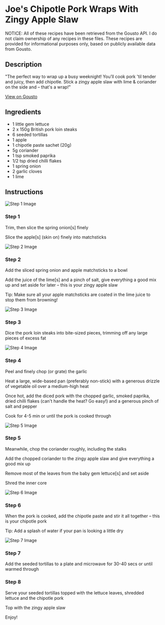 # Joe's Chipotle Pork Wraps With Zingy Apple Slaw

NOTICE: All of these recipes have been retrieved from the Gousto API. I do not claim ownership of any recipes in these files. These recipes are provided for informational purposes only, based on publicly available data from Gousto.

## Description

"The perfect way to wrap up a busy weeknight! You’ll cook pork 'til tender and juicy, then add chipotle. Stick a zingy apple slaw with lime & coriander on the side and – that's a wrap!"

[View on Gousto](https://www.gousto.co.uk/recipes/cookbook/joes-chipotle-pork-wraps-with-zingy-apple-slaw)

## Ingredients

- 1 little gem lettuce
- 2 x 150g British pork loin steaks
- 6 seeded tortillas
- 1 apple
- 1 chipotle paste sachet (20g)
- 5g coriander
- 1 tsp smoked paprika
- 1/2 tsp dried chilli flakes
- 1 spring onion
- 2 garlic cloves
- 1 lime

## Instructions

![Step 1 Image](https://production-media.gousto.co.uk/cms/recipe-step-image/R2344Step-1-x200.jpg)

### Step 1

Trim, then slice the spring onion<span class="text-danger">[s]</span> finely


Slice the apple<span class="text-danger">[s]</span> (skin on) finely into matchsticks

![Step 2 Image](https://production-media.gousto.co.uk/cms/recipe-step-image/R2344Step-2-x200.jpg)

### Step 2

Add the sliced spring onion and apple matchsticks to a bowl


Add the juice of the lime<span class="text-danger">[s]</span> and a pinch of salt, give everything a good mix up and set aside for later – this is your zingy apple slaw


<span class="text-highlight">Tip: Make sure all your apple matchsticks are coated in the lime juice to stop them from browning!</span>

![Step 3 Image](https://production-media.gousto.co.uk/cms/recipe-step-image/R2344Step-3-x200.jpg)

### Step 3

Dice the pork loin steaks into bite-sized pieces, trimming off any large pieces of excess fat

![Step 4 Image](https://production-media.gousto.co.uk/cms/recipe-step-image/R2344Step-4-x200.jpg)

### Step 4

Peel and finely chop (or grate) the garlic


Heat a large, wide-based pan (preferably non-stick) with a generous drizzle of vegetable oil over a medium-high heat


Once hot, add the diced pork with the chopped garlic, smoked paprika, dried chilli flakes (can't handle the heat? Go easy!) and a generous pinch of salt and pepper


<span class="text-highlight">Cook for 4-5 min or until the pork is cooked through</span>

![Step 5 Image](https://production-media.gousto.co.uk/cms/recipe-step-image/R2344Step-5-x200.jpg)

### Step 5

Meanwhile, chop the coriander roughly, including the stalks


<span class="text-highlight">Add the chopped coriander to the zingy apple slaw and give everything a good mix up</span>


Remove most of the leaves from the baby gem lettuce<span class="text-danger">[s]</span> and set aside


Shred the inner core

![Step 6 Image](https://production-media.gousto.co.uk/cms/recipe-step-image/R2344Step-6-x200.jpg)

### Step 6

<span class="text-highlight">When the pork is cooked, add the chipotle paste and stir it all together – this is your chipotle pork</span>


<span class="text-highlight">Tip: Add a splash of water if your pan is looking a little dry</span>

![Step 7 Image](https://production-media.gousto.co.uk/cms/recipe-step-image/R2344Step-7-x200.jpg)

### Step 7

Add the seeded tortillas to a plate and microwave for 30-40 secs or until warmed through

### Step 8

<span class="text-highlight">Serve your seeded tortillas topped with the lettuce leaves, shredded lettuce and the chipotle pork </span>


<span class="text-highlight">Top with the zingy apple slaw</span>


Enjoy!

